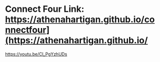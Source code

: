 # Connect Four Link: https://athenahartigan.github.io/connectfour](https://athenahartigan.github.io/

https://youtu.be/Cl_PgYzhUDs
